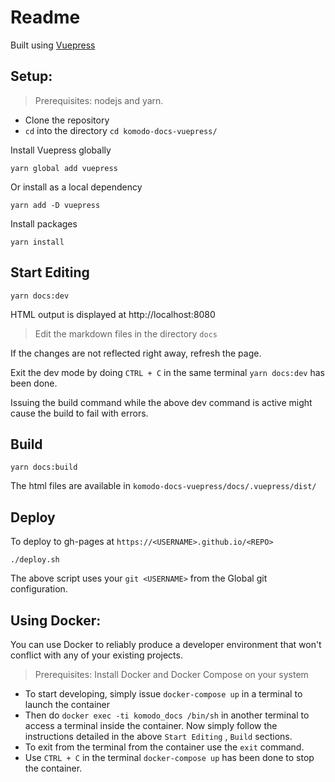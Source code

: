 # Readme

Built using [Vuepress](https://vuepress.vuejs.org/)

## Setup:

> Prerequisites: nodejs and yarn.

* Clone the repository
* `cd` into the directory `cd komodo-docs-vuepress/`

Install Vuepress globally

```shell
yarn global add vuepress
```

Or install as a local dependency

```shell
yarn add -D vuepress
```

Install packages

```shell
yarn install
```

## Start Editing

```shell
yarn docs:dev
```

HTML output is displayed at http://localhost:8080

>Edit the markdown files in the directory `docs`

If the changes are not reflected right away, refresh the page.

Exit the dev mode by doing `CTRL + C` in the same terminal `yarn docs:dev` has been done. 

Issuing the build command while the above dev command is active might cause the build to fail with errors.

## Build

```shell
yarn docs:build
```

The html files are available in `komodo-docs-vuepress/docs/.vuepress/dist/`

## Deploy

To deploy to gh-pages at `https://<USERNAME>.github.io/<REPO>`

```shell
./deploy.sh
```

The above script uses your `git <USERNAME>` from the Global git configuration.

## Using Docker:

You can use Docker to reliably produce a developer environment that won't conflict with any of your existing projects.

> Prerequisites: Install Docker and Docker Compose on your system

* To start developing, simply issue `docker-compose up` in a terminal to launch the container
* Then do `docker exec -ti komodo_docs /bin/sh` in another terminal to access a terminal inside the container. Now simply follow the instructions detailed in the above `Start Editing` , `Build` sections.
* To exit from the terminal from the container use the `exit` command.
* Use `CTRL + C` in the terminal `docker-compose up` has been done to stop the container.
